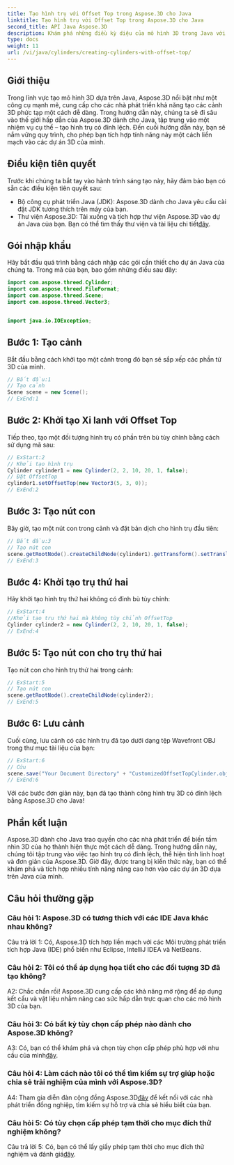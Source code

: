 ```yaml
---
title: Tạo hình trụ với Offset Top trong Aspose.3D cho Java
linktitle: Tạo hình trụ với Offset Top trong Aspose.3D cho Java
second_title: API Java Aspose.3D
description: Khám phá những điều kỳ diệu của mô hình 3D trong Java với Aspose.3D. Học cách tạo ra các hình trụ quyến rũ với phần đỉnh lệch một cách dễ dàng.
type: docs
weight: 11
url: /vi/java/cylinders/creating-cylinders-with-offset-top/
---
```

## Giới thiệu

Trong lĩnh vực tạo mô hình 3D dựa trên Java, Aspose.3D nổi bật như một công cụ mạnh mẽ, cung cấp cho các nhà phát triển khả năng tạo các cảnh 3D phức tạp một cách dễ dàng. Trong hướng dẫn này, chúng ta sẽ đi sâu vào thế giới hấp dẫn của Aspose.3D dành cho Java, tập trung vào một nhiệm vụ cụ thể – tạo hình trụ có đỉnh lệch. Đến cuối hướng dẫn này, bạn sẽ nắm vững quy trình, cho phép bạn tích hợp tính năng này một cách liền mạch vào các dự án 3D của mình.

## Điều kiện tiên quyết

Trước khi chúng ta bắt tay vào hành trình sáng tạo này, hãy đảm bảo bạn có sẵn các điều kiện tiên quyết sau:

- Bộ công cụ phát triển Java (JDK): Aspose.3D dành cho Java yêu cầu cài đặt JDK tương thích trên máy của bạn.
- Thư viện Aspose.3D: Tải xuống và tích hợp thư viện Aspose.3D vào dự án Java của bạn. Bạn có thể tìm thấy thư viện và tài liệu chi tiết[đây](https://releases.aspose.com/3d/java/).

## Gói nhập khẩu

Hãy bắt đầu quá trình bằng cách nhập các gói cần thiết cho dự án Java của chúng ta. Trong mã của bạn, bao gồm những điều sau đây:

```java
import com.aspose.threed.Cylinder;
import com.aspose.threed.FileFormat;
import com.aspose.threed.Scene;
import com.aspose.threed.Vector3;


import java.io.IOException;
```

## Bước 1: Tạo cảnh

Bắt đầu bằng cách khởi tạo một cảnh trong đó bạn sẽ sắp xếp các phần tử 3D của mình.

```java
// Bắt đầu:1
// Tạo cảnh
Scene scene = new Scene();
// ExEnd:1
```

## Bước 2: Khởi tạo Xi lanh với Offset Top

Tiếp theo, tạo một đối tượng hình trụ có phần trên bù tùy chỉnh bằng cách sử dụng mã sau:

```java
// ExStart:2
// Khởi tạo hình trụ
Cylinder cylinder1 = new Cylinder(2, 2, 10, 20, 1, false);
// Đặt OffsetTop
cylinder1.setOffsetTop(new Vector3(5, 3, 0));
// ExEnd:2
```

## Bước 3: Tạo nút con

Bây giờ, tạo một nút con trong cảnh và đặt bản dịch cho hình trụ đầu tiên:

```java
// Bắt đầu:3
// Tạo nút con
scene.getRootNode().createChildNode(cylinder1).getTransform().setTranslation(10, 0, 0);
// ExEnd:3
```

## Bước 4: Khởi tạo trụ thứ hai

Hãy khởi tạo hình trụ thứ hai không có đỉnh bù tùy chỉnh:

```java
// ExStart:4
//Khởi tạo trụ thứ hai mà không tùy chỉnh OffsetTop
Cylinder cylinder2 = new Cylinder(2, 2, 10, 20, 1, false);
// ExEnd:4
```

## Bước 5: Tạo nút con cho trụ thứ hai

Tạo nút con cho hình trụ thứ hai trong cảnh:

```java
// ExStart:5
// Tạo nút con
scene.getRootNode().createChildNode(cylinder2);
// ExEnd:5
```

## Bước 6: Lưu cảnh

Cuối cùng, lưu cảnh có các hình trụ đã tạo dưới dạng tệp Wavefront OBJ trong thư mục tài liệu của bạn:

```java
// ExStart:6
// Cứu
scene.save("Your Document Directory" + "CustomizedOffsetTopCylinder.obj", FileFormat.WAVEFRONTOBJ);
// ExEnd:6
```

Với các bước đơn giản này, bạn đã tạo thành công hình trụ 3D có đỉnh lệch bằng Aspose.3D cho Java!

## Phần kết luận

Aspose.3D dành cho Java trao quyền cho các nhà phát triển để biến tầm nhìn 3D của họ thành hiện thực một cách dễ dàng. Trong hướng dẫn này, chúng tôi tập trung vào việc tạo hình trụ có đỉnh lệch, thể hiện tính linh hoạt và đơn giản của Aspose.3D. Giờ đây, được trang bị kiến thức này, bạn có thể khám phá và tích hợp nhiều tính năng nâng cao hơn vào các dự án 3D dựa trên Java của mình.

## Câu hỏi thường gặp

### Câu hỏi 1: Aspose.3D có tương thích với các IDE Java khác nhau không?

Câu trả lời 1: Có, Aspose.3D tích hợp liền mạch với các Môi trường phát triển tích hợp Java (IDE) phổ biến như Eclipse, IntelliJ IDEA và NetBeans.

### Câu hỏi 2: Tôi có thể áp dụng họa tiết cho các đối tượng 3D đã tạo không?

A2: Chắc chắn rồi! Aspose.3D cung cấp các khả năng mở rộng để áp dụng kết cấu và vật liệu nhằm nâng cao sức hấp dẫn trực quan cho các mô hình 3D của bạn.

### Câu hỏi 3: Có bất kỳ tùy chọn cấp phép nào dành cho Aspose.3D không?

 A3: Có, bạn có thể khám phá và chọn tùy chọn cấp phép phù hợp với nhu cầu của mình[đây](https://purchase.aspose.com/buy).

### Câu hỏi 4: Làm cách nào tôi có thể tìm kiếm sự trợ giúp hoặc chia sẻ trải nghiệm của mình với Aspose.3D?

 A4: Tham gia diễn đàn cộng đồng Aspose.3D[đây](https://forum.aspose.com/c/3d/18) để kết nối với các nhà phát triển đồng nghiệp, tìm kiếm sự hỗ trợ và chia sẻ hiểu biết của bạn.

### Câu hỏi 5: Có tùy chọn cấp phép tạm thời cho mục đích thử nghiệm không?

 Câu trả lời 5: Có, bạn có thể lấy giấy phép tạm thời cho mục đích thử nghiệm và đánh giá[đây](https://purchase.aspose.com/temporary-license/).